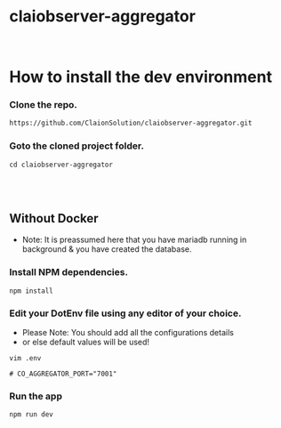 # claiobserver-aggregator

<br/>

# How to install the dev environment

### Clone the repo.

```bash
https://github.com/ClaionSolution/claiobserver-aggregator.git
```

### Goto the cloned project folder.

```shell
cd claiobserver-aggregator
```

<br /><br />

## Without Docker

- Note: It is preassumed here that you have mariadb running in background & you have created the database.

### Install NPM dependencies.

```shell
npm install
```

### Edit your DotEnv file using any editor of your choice.

- Please Note: You should add all the configurations details
- or else default values will be used!

```shell
vim .env
```

```
# CO_AGGREGATOR_PORT="7001"
```

### Run the app

```shell
npm run dev
```

<br /><br />
